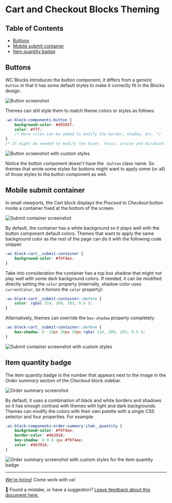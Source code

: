 # Cart and Checkout Blocks Theming <!-- omit in toc -->

## Table of Contents <!-- omit in toc -->

-   [Buttons](#buttons)
-   [Mobile submit container](#mobile-submit-container)
-   [Item quantity badge](#item-quantity-badge)

## Buttons

WC Blocks introduces the button component, it differs from a generic `button` in that it has some default styles to make it correctly fit in the Blocks design.

![Button screenshot](https://user-images.githubusercontent.com/3616980/86381945-e6fd6c00-bc8d-11ea-8811-7e546bea69b9.png)

Themes can still style them to match theme colors or styles as follows:

```css
.wc-block-components-button {
	background-color: #d5502f;
	color: #fff;
	/* More rules can be added to modify the border, shadow, etc. */
}
/* It might be needed to modify the hover, focus, active and disabled states too */
```

![Button screenshot with custom styles](https://user-images.githubusercontent.com/3616980/86381505-b6b5cd80-bc8d-11ea-8ceb-cfbe84b411d4.png)

Notice the button component doesn't have the `.button` class name. So themes that wrote some styles for buttons might want to apply some (or all) of those styles to the button component as well.

## Mobile submit container

In small viewports, the Cart block displays the _Proceed to Checkout_ button inside a container fixed at the bottom of the screen.

![Submit container screenshot](https://user-images.githubusercontent.com/3616980/86382876-393e8d00-bc8e-11ea-8d0b-e4e347ea4773.png)

By default, the container has a white background so it plays well with the button component default colors. Themes that want to apply the same background color as the rest of the page can do it with the following code snippet:

```css
.wc-block-cart__submit-container {
	background-color: #f9f4ee;
}
```

Take into consideration the container has a top box shadow that might not play well with some dark background colors. If needed, it can be modified directly setting the `color` property (internally, shadow color uses `currentColor`, so it honors the `color` property):

```css
.wc-block-cart__submit-container::before {
	color: rgba( 214, 209, 203, 0.5 );
}
```

Alternatively, themes can override the `box-shadow` property completely:

```css
.wc-block-cart__submit-container::before {
	box-shadow: 0 -10px 20px 10px rgba( 214, 209, 203, 0.5 );
}
```

![Submit container screenshot with custom styles](https://user-images.githubusercontent.com/3616980/86382693-27f58080-bc8e-11ea-894e-de378af3e2bb.png)

## Item quantity badge

The item quantity badge is the number that appears next to the image in the _Order summary_ section of the _Checkout_ block sidebar.

![Order summary screenshot](https://user-images.githubusercontent.com/3616980/83862844-c8559500-a722-11ea-9653-2fc8bcd544d2.png)

By default, it uses a combination of black and white borders and shadows so it has enough contrast with themes with light and dark backgrounds. Themes can modify the colors with their own palette with a single CSS selector and four properties. For example:

```css
.wc-block-components-order-summary-item__quantity {
	background-color: #f9f4ee;
	border-color: #4b3918;
	box-shadow: 0 0 0 2px #f9f4ee;
	color: #4b3918;
}
```

![Order summary screenshot with custom styles for the item quantity badge](https://user-images.githubusercontent.com/3616980/83863109-2e421c80-a723-11ea-9bf7-2033a96cf5b2.png)

<!-- FEEDBACK -->

---

[We're hiring!](https://woocommerce.com/careers/) Come work with us!

🐞 Found a mistake, or have a suggestion? [Leave feedback about this document here.](https://github.com/woocommerce/woocommerce-blocks/issues/new?assignees=&labels=type%3A+documentation&template=--doc-feedback.md&title=Feedback%20on%20./docs/designers/theming/cart-and-checkout.md)

<!-- /FEEDBACK -->

